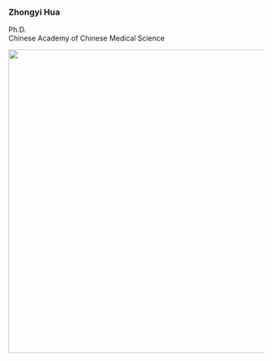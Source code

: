 ### Zhongyi Hua

Ph.D. <br/>Chinese Academy of Chinese Medical Science<br/>

<img src="https://github-readme-stats.vercel.app/api?username=Hua-CM&show_icons=true&bg_color=fff&title_color=00557f&text_color=81736d&hide_border=true&icon_color=216e39)" align="left" width=600 />
